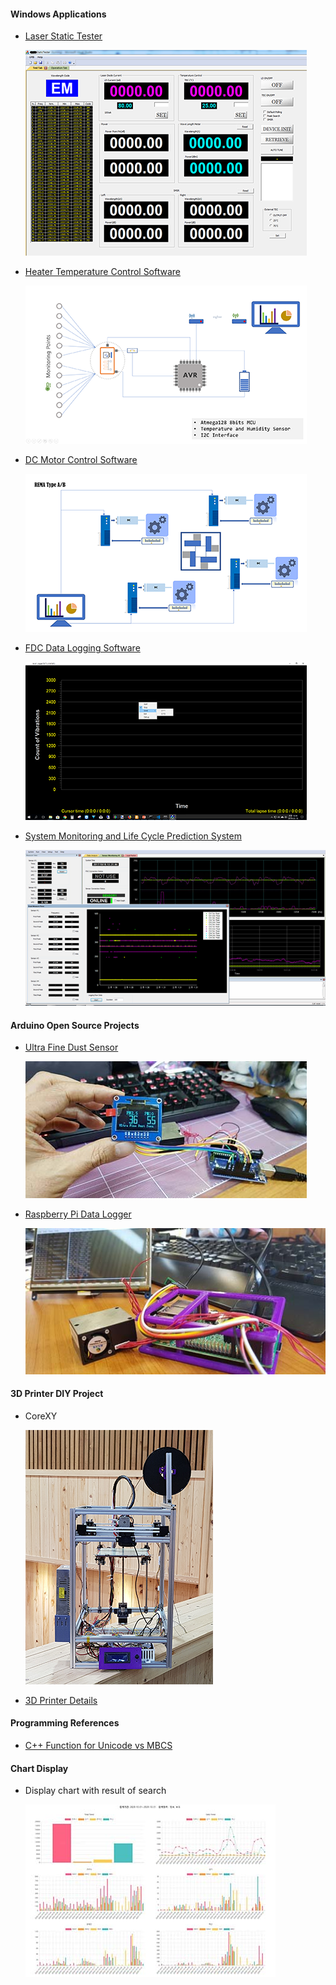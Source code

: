 <!-- <img src="\Coset2.PNG"> -->
<!-- <img src="\Coset3.PNG"> -->
#### Windows Applications ####

- [Laser Static Tester](laserStaticTester.md)

     ![Image](/images/Gui-c1-sm.PNG)

- [Heater Temperature Control Software](sensorMonitor.md) 

     ![Image](/images/SensorMonitorBD-sm.png)

- [DC Motor Control Software](dcMotorControl.md)

     ![Image](/images/RemaTypeAB-sm.png)

- [FDC Data Logging Software](fdcTestSoftware.md)

     ![Image](/images/FDC-Logger-sm.png)

- [System Monitoring and Life Cycle Prediction System](senLogPerformPredictor.md)

     ![Image](/images/SensorLoggingSystem-sm.png)

#### Arduino Open Source Projects ####

- [Ultra Fine Dust Sensor](fineDustSensor.md)

     ![Image](/images/arduinoDustSensor-sm.jpg)

- [Raspberry Pi Data Logger](raspLogger.md)

     ![Image](/images/raspberryLogger-sm.jpg)

#### 3D Printer DIY Project ####

- CoreXY 

     ![Image](/images/3dPrinterT1.png)

- [3D Printer Details](https://blog.daum.net/dhlee421/17)


#### Programming References ####

- [C++ Function for Unicode vs MBCS](cppfunction_table.md)

#### Chart Display ####

- Display chart with result of search

     ![Image](/images/chartjs-txtschsm.jpg)
